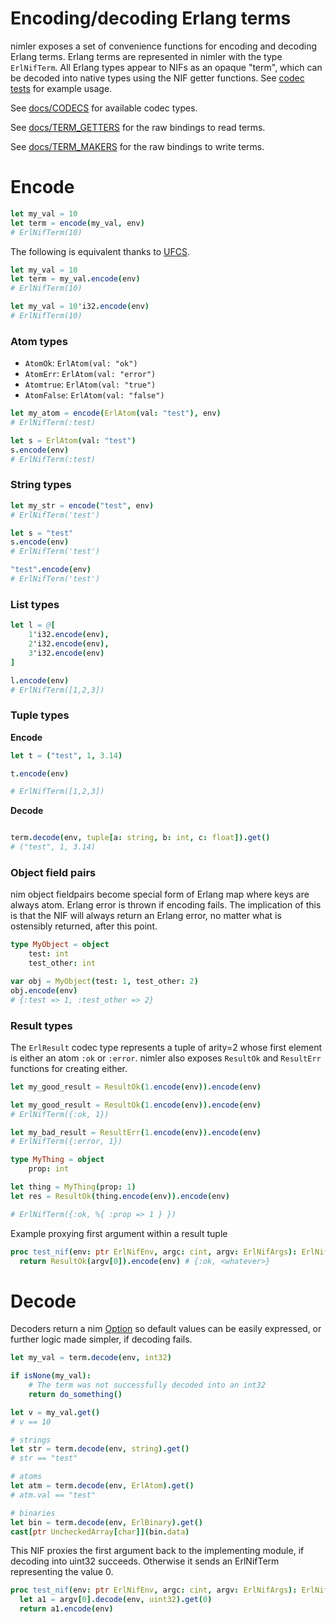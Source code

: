 # Encoding/decoding Erlang terms

nimler exposes a set of convenience functions for encoding and decoding Erlang terms. Erlang terms are represented in nimler with the type `ErlNifTerm`. All Erlang types appear to NIFs as an opaque "term", which can be decoded into native types using the NIF getter functions. See [codec tests](https://github.com/wltsmrz/nimler/tree/master/tests/codec) for example usage.

See [docs/CODECS](CODECS.md) for available codec types.

See [docs/TERM_GETTERS](TERM_GETTERS.md) for the raw bindings to read terms.

See [docs/TERM_MAKERS](TERM_MAKERS.md) for the raw bindings to write terms.

# Encode

```nim
let my_val = 10
let term = encode(my_val, env)
# ErlNifTerm(10)
```

The following is equivalent thanks to [UFCS](https://en.wikipedia.org/wiki/Uniform_Function_Call_Syntax).

```nim
let my_val = 10
let term = my_val.encode(env)
# ErlNifTerm(10)

let my_val = 10'i32.encode(env)
# ErlNifTerm(10)
```

### Atom types

* `AtomOk`: `ErlAtom(val: "ok")`
* `AtomErr`: `ErlAtom(val: "error")`
* `Atomtrue`: `ErlAtom(val: "true")`
* `AtomFalse`: `ErlAtom(val: "false")`

```nim
let my_atom = encode(ErlAtom(val: "test"), env)
# ErlNifTerm(:test)

let s = ErlAtom(val: "test")
s.encode(env)
# ErlNifTerm(:test)
```

### String types

```nim
let my_str = encode("test", env)
# ErlNifTerm('test')

let s = "test"
s.encode(env)
# ErlNifTerm('test')

"test".encode(env)
# ErlNifTerm('test')
```

### List types

```nim
let l = @[
    1'i32.encode(env),
    2'i32.encode(env),
    3'i32.encode(env)
]

l.encode(env)
# ErlNifTerm([1,2,3])
```

### Tuple types

**Encode**

```nim
let t = ("test", 1, 3.14)

t.encode(env)

# ErlNifTerm([1,2,3])
```

**Decode**

```nim

term.decode(env, tuple[a: string, b: int, c: float]).get()
# ("test", 1, 3.14)
```

### Object field pairs

nim object fieldpairs become special form of Erlang map where keys are always atom. Erlang error is thrown if encoding fails. The implication of this is that the NIF will always return an Erlang error, no matter what is ostensibly returned, after this point.

```nim
type MyObject = object
    test: int
    test_other: int

var obj = MyObject(test: 1, test_other: 2)
obj.encode(env)
# {:test => 1, :test_other => 2}
```

### Result types

The `ErlResult` codec type represents a tuple of arity=2 whose first element is either an atom `:ok` or `:error`. nimler also exposes `ResultOk` and `ResultErr` functions for creating either.

```nim
let my_good_result = ResultOk(1.encode(env)).encode(env)

let my_good_result = ResultOk(1.encode(env)).encode(env)
# ErlNifTerm({:ok, 1})

let my_bad_result = ResultErr(1.encode(env)).encode(env)
# ErlNifTerm({:error, 1})

type MyThing = object
    prop: int

let thing = MyThing(prop: 1)
let res = ResultOk(thing.encode(env)).encode(env)

# ErlNifTerm({:ok, %{ :prop => 1 } })
```

Example proxying first argument within a result tuple

```nim
proc test_nif(env: ptr ErlNifEnv, argc: cint, argv: ErlNifArgs): ErlNifTerm =
  return ResultOk(argv[0]).encode(env) # {:ok, <whatever>}
```

# Decode

Decoders return a nim [Option](https://nim-lang.org/docs/options.html) so default values can be easily expressed, or further logic made simpler, if decoding fails.

```nim
let my_val = term.decode(env, int32)

if isNone(my_val):
    # The term was not successfully decoded into an int32
    return do_something()

let v = my_val.get()
# v == 10

# strings
let str = term.decode(env, string).get()
# str == "test"

# atoms
let atm = term.decode(env, ErlAtom).get()
# atm.val == "test"

# binaries
let bin = term.decode(env, ErlBinary).get()
cast[ptr UncheckedArray[char]](bin.data)
```

This NIF proxies the first argument back to the implementing module, if decoding into uint32 succeeds. Otherwise it sends an ErlNifTerm representing the value 0.

```nim
proc test_nif(env: ptr ErlNifEnv, argc: cint, argv: ErlNifArgs): ErlNifTerm =
  let a1 = argv[0].decode(env, uint32).get(0)
  return a1.encode(env)
```
